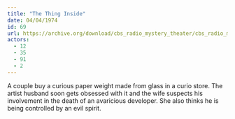 ```yaml
---
title: "The Thing Inside"
date: 04/04/1974
id: 69
url: https://archive.org/download/cbs_radio_mystery_theater/cbs_radio_mystery_theater-0051-0100.zip/cbs_radio_mystery_theater-0051-0100%2Fcbsrmt_0069_the_thing_inside.mp3
actors:
  - 12
  - 35
  - 91
  - 2
---
```

A couple buy a curious paper weight made from glass in a curio store. The artist husband soon gets obsessed with it and the wife suspects his involvement in the death of an avaricious developer. She also thinks he is being controlled by an evil spirit.